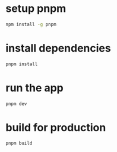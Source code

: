 ###

# setup pnpm

```bash
npm install -g pnpm
```

# install dependencies

```bash
pnpm install
```

# run the app

```bash
pnpm dev
```

# build for production

```bash
pnpm build
```
